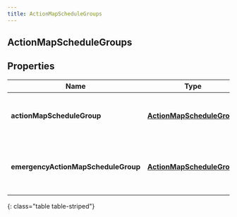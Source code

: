 ```yaml
---
title: ActionMapScheduleGroups
---
```

## ActionMapScheduleGroups


## Properties

| Name | Type | Description | Notes |
| ------------ | ------------- | ------------- | ------------- |
| **actionMapScheduleGroup** | <!----><!---->[**ActionMapScheduleGroup**](ActionMapScheduleGroup.html)<!----> | The actions map's associated schedule group. |  |
| **emergencyActionMapScheduleGroup** | <!----><!---->[**ActionMapScheduleGroup**](ActionMapScheduleGroup.html)<!----> | The action map's associated emergency schedule group. |  [optional] |
{: class="table table-striped"}



